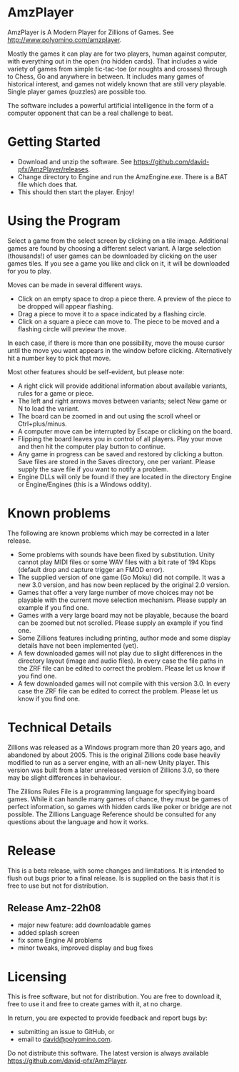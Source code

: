 # AmzPlayer

AmzPlayer is A Modern Player for Zillions of Games. See http://www.polyomino.com/amzplayer.

Mostly the games it can play are for two players, human against computer, with everything out in the open (no hidden cards). 
That includes a wide variety of games from simple tic-tac-toe (or noughts and crosses) through to Chess, Go and anywhere in between. 
It includes many games of historical interest, and games not widely known that are still very playable.
Single player games (puzzles) are possible too.

The software includes a powerful artificial intelligence in the form of a computer opponent that can be a real challenge to beat.

# Getting Started

- Download and unzip the software. See https://github.com/david-pfx/AmzPlayer/releases. 
- Change directory to Engine and run the AmzEngine.exe. There is a BAT file which does that.
- This should then start the player. Enjoy!

# Using the Program

Select a game from the select screen by clicking on a tile image.
Additional games are found by choosing a different select variant.
A large selection (thousands!) of user games can be downloaded by clicking on the user games tiles. 
If you see a game you like and click on it, it will be downloaded for you to play.

Moves can be made in several different ways.
- Click on an empty space to drop a piece there. 
A preview of the piece to be dropped will appear flashing.
- Drag a piece to move it to a space indicated by a flashing circle.
- Click on a square a piece can move to.
The piece to be moved and a flashing circle will preview the move.

In each case, if there is more than one possibility, move the mouse cursor until the move you want appears in the window before clicking.
Alternatively hit a number key to pick that move.

Most other features should be self-evident, but please note:
- A right click will provide additional information about available variants, rules for a game or piece.
- The left and right arrows moves between variants; select New game or N to load the variant.
- The board can be zoomed in and out using the scroll wheel or Ctrl+plus/minus.
- A computer move can be interrupted by Escape or clicking on the board.
- Flipping the board leaves you in control of all players.
Play your move and then hit the computer play button to continue.
- Any game in progress can be saved and restored by clicking a button. 
Save files are stored in the Saves directory, one per variant.
Please supply the save file if you want to notify a problem.
- Engine DLLs will only be found if they are located in the directory Engine or Engine/Engines (this is a Windows oddity).

# Known problems

The following are known problems which may be corrected in a later release.
- Some problems with sounds have been fixed by substitution. 
Unity cannot play MIDI files or some WAV files with a bit rate of 194 Kbps (default drop and capture trigger an FMOD error).
- The supplied version of one game (Go Moku) did  not compile.
It was a new 3.0 version, and has now been replaced by the original 2.0 version.
- Games that offer a very large number of move choices may not be playable with the current move selection mechanism.
Please supply an example if you find one.
- Games with a very large board may not be playable, because the board can be zoomed but not scrolled.
Please supply an example if you find one.
- Some Zillions features including printing, author mode and some display details have not been implemented (yet).
- A few downloaded games will not play due to slight differences in the directory layout (image and audio files).
In every case the file paths in the ZRF file can be edited to correct the problem. 
Please let us know if you find one.
- A few downloaded games will not compile with this version 3.0.
In every case the ZRF file can be edited to correct the problem. 
Please let us know if you find one.

# Technical Details

Zillions was released as a Windows program more than 20 years ago, and abandoned by about 2005. 
This is the original Zillions code base heavily modified to run as a server engine, with an all-new Unity player. 
This version was built from a later unreleased version of Zillions 3.0, so there may be slight differences in behaviour. 

The Zillions Rules File is a programming language for specifying board games. 
While it can handle many games of chance, they must be games of perfect information, so games with hidden cards like poker or bridge are not possible.
The Zillions Language Reference should be consulted for any questions about the language and how it works. 

# Release

This is a beta release, with some changes and limitations. 
It is intended to flush out bugs prior to a final release. 
Is is supplied on the basis that it is free to use but not for distribution.

## Release Amz-22h08
- major new feature: add downloadable games
- added splash screen
- fix some Engine AI problems
- minor tweaks, improved display and bug fixes

# Licensing

This is free software, but not for distribution. 
You are free to download it, free to use it and free to create games with it, at no charge.

In return, you are expected to provide feedback and report bugs by:
* submitting an issue to GitHub, or
* email to david@polyomino.com.

Do not distribute this software.
The latest version is always available https://github.com/david-pfx/AmzPlayer.
